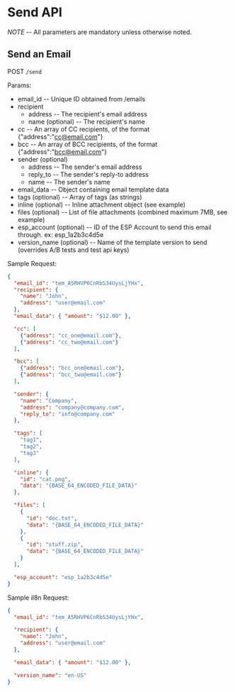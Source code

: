 # Send API

*NOTE* -- All parameters are mandatory unless otherwise noted.

## Send an Email

POST `/send`

Params:

- email_id       -- Unique ID obtained from /emails
- recipient
   - address -- The recipient's email address
   - name (optional) -- The recipient's name
- cc        -- An array of CC recipients, of the format {"address":"cc@email.com"}
- bcc       -- An array of BCC recipients, of the format {"address":"bcc@email.com"}
- sender (optional)
   - address    -- The sender's email address
   - reply_to   -- The sender's reply-to address
   - name       -- The sender's name
- email_data    -- Object containing email template data
- tags (optional)           -- Array of tags (as strings)
- inline (optional)         -- Inline attachment object (see example)
- files (optional)      -- List of file attachments (combined maximum 7MB, see example)
- esp\_account (optional)    -- ID of the ESP Account to send this email through. ex: esp\_1a2b3c4d5e
- version_name (optional) -- Name of the template version to send (overrides A/B tests and test api keys)

Sample Request:

```json
{
  "email_id": "tem_A5RHVP6CnRbS34UysLjYHx",
  "recipient": {
    "name": "John",
    "address": "user@email.com"
  },
  "email_data": { "amount": "$12.00" },

  "cc": [
    {"address": "cc_one@email.com"},
    {"address": "cc_two@email.com"}
  ],

  "bcc": [
    {"address": "bcc_one@email.com"},
    {"address": "bcc_two@email.com"}
  ],

  "sender": {
    "name": "Company",
    "address": "company@company.com",
    "reply_to": "info@company.com"
  },

  "tags": [
    "tag1",
    "tag2",
    "tag3"
  ],

  "inline": {
    "id": "cat.png",
    "data": "{BASE_64_ENCODED_FILE_DATA}"
  },

  "files": [
    {
      "id": "doc.txt",
      "data": "{BASE_64_ENCODED_FILE_DATA}"
    },
    {
      "id": "stuff.zip",
      "data": "{BASE_64_ENCODED_FILE_DATA}"
    }
  ],

  "esp_account": "esp_1a2b3c4d5e"
}
```

Sample il8n Request:

```json
{
  "email_id": "tem_A5RHVP6CnRbS34UysLjYHx",

  "recipient": {
    "name": "John",
    "address": "user@email.com"
  },

  "email_data": { "amount": "$12.00" },

  "version_name": "en-US"
}
```